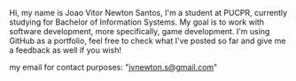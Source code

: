 Hi, my name is Joao Vitor Newton Santos, I'm a student at PUCPR, currently studying for Bachelor of Information Systems. My goal is to work with software development, more specifically, game development. I'm using GitHub as a portfolio, feel free to check what I've posted so far and give me a feedback as well if you wish!

my email for contact purposes: "jvnewton.s@gmail.com"
